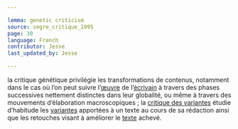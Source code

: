 ```yaml
---

lemma: genetic criticism
source: segre_critique_1995
page: 30
language: French
contributor: Jesse
last_updated_by: Jesse

---
```


la critique génétique privilégie les transformations de contenus, notamment dans le cas où l’on peut suivre l’[œuvre](work.html) de l’[écrivain](writer.html) à travers des phases successives nettement distinctes dans leur globalité, ou même à travers des mouvements d’élaboration macroscopiques ; la [critique des variantes](variantistica.html) étudie d’habitude les [variantes](variant.html) apportées à un texte au cours de sa rédaction ainsi que les retouches visant à améliorer le [texte](text.html) achevé.

